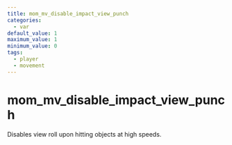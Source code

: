 ```yaml
---
title: mom_mv_disable_impact_view_punch
categories:
  - var
default_value: 1
maximum_value: 1
minimum_value: 0
tags:
  - player
  - movement
---
```


# mom_mv_disable_impact_view_punch

Disables view roll upon hitting objects at high speeds.
